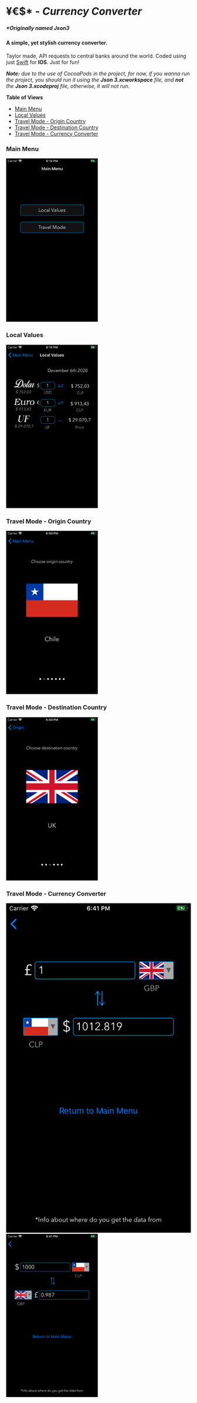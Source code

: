 # &yen;&euro;$\*  - *Currency Converter*
##### \*Originally named *Json3*
#### A simple, yet stylish currency converter. 
Taylor made, API requests to central banks around the world.
Coded using just [Swift](https://github.com/apple/swift) for **IOS**.
Just for fun!

***Note:*** *due to the use of CocoaPods in the project, for now, if you wanna run the project, you should run it using the **Json 3.xcworkspace** file, and **not** the **Json 3.xcodeproj** file, otherwise, it will not run*.

**Table of Views**
* [Main Menu](#1)
* [Local Values](#2)
* [Travel Mode - Origin Country](#3)
* [Travel Mode - Destination Country](#4)
* [Travel Mode - Currency Converter](#5)

### Main Menu
<a name="1">
<img src="gitImages/1.png" width="250">
</a>

### Local Values
<a name="2">
<img src="gitImages/2.png" width="250">
</a>

### Travel Mode - Origin Country
<a name="3">
<img src="gitImages/3.png" width="250">
</a>

### Travel Mode - Destination Country
<a name="4">
<img src="gitImages/4.png" width="250">
</a>

### Travel Mode - Currency Converter
<a name="5">
<img src="gitImages/5.png">
<img src="gitImages/6.png" width="250">
</a>